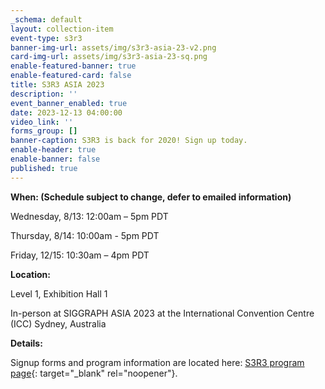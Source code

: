 ```yaml
---
_schema: default
layout: collection-item
event-type: s3r3
banner-img-url: assets/img/s3r3-asia-23-v2.png
card-img-url: assets/img/s3r3-asia-23-sq.png
enable-featured-banner: true
enable-featured-card: false
title: S3R3 ASIA 2023
description: ''
event_banner_enabled: true
date: 2023-12-13 04:00:00
video_link: ''
forms_group: []
banner-caption: S3R3 is back for 2020! Sign up today.
enable-header: true
enable-banner: false
published: true
---
```

**When: (Schedule subject to change, defer to emailed information)**

Wednesday, 8/13: 12:00am – 5pm PDT

Thursday, 8/14: 10:00am - 5pm PDT

Friday, 12/15: 10:30am – 4pm PDT

**Location:**

Level 1, Exhibition Hall 1

In-person at SIGGRAPH ASIA 2023 at the International Convention Centre (ICC) Sydney, Australia

**Details:**

Signup forms and program information are located here: [S3R3 program page](/programs/s3r3/){: target="_blank" rel="noopener"}.